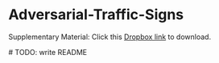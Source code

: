 # Adversarial-Traffic-Signs  

Supplementary Material: Click this [Dropbox link](https://www.dropbox.com/s/folonu3j8ss01yt/Supplements-of-Repo-Adversarial-Traffic-Signs.zip?dl=0) to download.  

\# TODO: write README  
